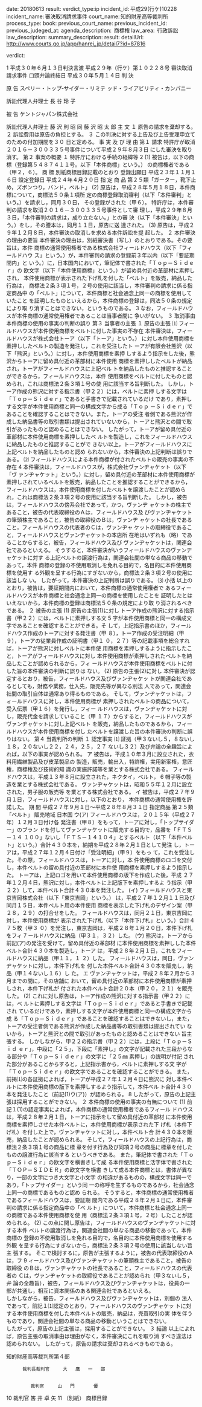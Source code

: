 
date: 20180613
result: 
verdict_type:ip
incident_id: 平成29(行ケ)10228
incident_name: 審決取消請求事件
court_name: 知的財産高等裁判所
process_type:
book: 
previous_court_name:
previous_incident_id:
previous_judeged_at:
agenda_description:  商標権
law_area:  行政訴訟
law_description: 
summary_description: 
result: 
detailUrl: http://www.courts.go.jp/app/hanrei_jp/detail7?id=87816

verdict:

 1 
平成３０年６月１３日判決言渡 
平成２９年（行ケ）第１０２２８号 審決取消請求事件 
口頭弁論終結日 平成３０年５月１４日 
          判         決 
 
 
原      告     スペリー・トップ‐サイダー・リミテ
ッド・ライアビリティ・カンパニー 
 
訴訟代理人弁理士     長   谷   玲   子 
 
被      告     ケントジャパン株式会社 
 
訴訟代理人弁理士     藤   沢   則   昭 
同            藤   沢   昭 太 郎 
          主         文 
１ 原告の請求を棄却する。 
２ 訴訟費用は原告の負担とする。 
３ この判決に対する上告及び上告受理申立てのための付加期間を３０
日と定める。 
事 実 及 び 理 由 
第１ 請求 
 特許庁が取消２０１６－３００３３５号事件について平成２９年８月３日
にした審決を取り消す。 
第２ 事案の概要 
１ 特許庁における手続の経緯等 
 2 
(1) 被告は，以下の商標（登録第５４８７４１１号。以下「本件商標」という。）
の商標権者である（甲２，６）。 
商   標 別紙商標目録記載のとおり 
登録出願日 平成２３年１１月１６日 
設定登録日 平成２４年４月２０日 
指 定 商 品 第２５類「ガーター，靴下止め，ズボンつり，バンド，ベルト」 
(2) 原告は，平成２８年５月１８日，本件商標について，商標法５０条１項所
定の商標登録取消審判（以下「本件審判」という。）を請求し，同月３０日，
その登録がされた（甲６）。 
 特許庁は，本件審判の請求を取消２０１６－３００３３５号事件として審
理し，平成２９年８月３日，「本件審判の請求は，成り立たない。」との審
決（以下「本件審決」という。）をし，その謄本は，同月１１日，原告に送
達された。 
(3) 原告は，平成２９年１２月８日，本件審決の取消しを求める本件訴訟を提
起した。 
２ 本件審決の理由の要旨 
 本件審決の理由は，別紙審決書（写し）のとおりである。その要旨は，本件
商標の通常使用権者である株式会社フィールドハウス（以下「フィールドハウ
ス」という。）が，本件審判の請求の登録前３年以内（以下「要証期間内」と
いう。）に，日本国内において，筆記体で書された「Ｔｏｐ－Ｓｉｄｅｒ」の
欧文字（以下「本件使用商標」という。）が留め具付近の革部材に素押しされ，
本件使用商標が表示された下げ札を付した「ベルト」を販売，納品した行為は，
商標法２条３項１号，２号の使用に該当し，本件審判の請求に係る指定商品中
の「ベルト」について，本件商標と社会通念上同一の商標を使用していたこと
を証明したものといえるから，本件商標の登録は，同法５０条の規定により取
り消すことはできない，というものである。 
 3 
 なお，フィールドハウスが本件商標の通常使用権者であることは当事者間に
争いがない。 
３ 取消事由 
 本件商標の使用の事実の判断の誤り 
第３ 当事者の主張 
１ 原告の主張 
⑴ フィールドハウスが本件使用商標をベルトに付した事実の不存在 
 本件審決は，フィールドハウスが株式会社トーア（以下「トーア」という。）
に対し本件使用商標を素押ししたベルトの製造を発注し，これを受注したト
ーアが有限会社熊沢（以下「熊沢」という。）に対し，本件使用商標を素押
しするよう指示をした後，熊沢からトーアに留め具付近の革部材に本件使用
商標を素押ししたベルトが納品され，トーアがフィールドハウスに上記ベル
トを納品したものと推認することができるから，フィールドハウスは，本件
使用商標をベルトに付したものと認められ，これは商標法２条３項１号の使
用に該当する旨判断した。 
 しかし，トーア作成の熊沢に対する指示書（甲２２）には，ベルトに素押
しする文字は「Ｔｏｐ－Ｓｉｄｅｒ」であると手書きで記載されているだけ
であり，素押しする文字が本件使用商標と同一の構成文字から成る「Ｔｏｐ
－Ｓｉｄｅｒ」であることを確認することはできない。また，トーアの受注
者側である熊沢が作成した納品書等の取引書類は提出されていないから，ト
ーアと熊沢との間で取引があったものと認めることはできない。 
 したがって，トーアが留め具付近の革部材に本件使用商標を素押ししたベ
ルトを製造し，これをフィールドハウスに納品したものと推認することがで
きない以上，トーアがフィールドハウスに上記ベルトを納品したものと認め
られないから，本件審決の上記判断は誤りである。 
⑵ フィールドハウスによる本件商標が付されたベルトの販売の事実の不存在 
 4 
 本件審決は，フィールドハウスが，株式会社ヴァンヂャケット（以下「ヴ
ァンヂャケット」という。）に対し，留め具付近の革部材に本件使用商標が
素押しされているベルトを販売，納品したことを推認することができるから，
フィールドハウスは，本件使用商標を付したベルトを譲渡したことが認めら
れ，これは商標法２条３項２号の使用に該当する旨判断した。 
 しかし，被告は，フィールドハウスの傍系会社であって，かつ，ヴァンヂ
ャケットの株主であること，被告の代表取締役のＡは，フィールドハウス及
びヴァンヂャケットの筆頭株主であること，被告の取締役のＢは，ヴァンヂ
ャケットの社長であること，フィールドハウスの代表者のＣは，ヴァンヂャ
ケットの取締役であること，フィールドハウスとヴァンヂャケットの本店所
在地はいずれも（略）であることからすると，被告，フィールドハウス及び
ヴァンヂャケットは，関連会社であるといえる。 
 そうすると，本件審決がいうフィールドハウスのヴァンヂャケットに対す
る上記ベルトの譲渡行為は，関連会社間の単なる商品の移動であって，本件
商標の登録の不使用取消しを免れる目的で，名目的に本件使用商標を使用す
る外観を呈する行為にすぎないから，商標法２条３項２号の使用に該当しな
い。 
 したがって，本件審決の上記判断は誤りである。 
⑶ 小括 
 以上のとおり，被告は，要証期間内において，本件商標の通常使用権者で
あるフィールドハウスが本件商標と社会通念上同一の商標を使用したことを
証明したとはいえないから，本件商標の登録は商標法５０条の規定により取
り消されるべきである。 
２ 被告の主張 
(1) 原告の主張(1)に対し 
 トーア作成の熊沢に対する指示書（甲２２）には，ベルトに素押しする文
 5 
字が本件使用商標と同一の構成文字であることを確認することができる。そ
して，上記指示書のほか，フィールドハウス作成のトーアに対する発注書（甲
８），トーア作成の受注明細（甲９），トーアの従業員作成の証明書（甲１
０，２７）等の記載事項を総合すれば，トーアが熊沢に対しベルトに本件使
用商標を素押しするように指示したこと，トーアがフィールドハウスに対し
本件使用商標が素押しされたベルトを納品したことが認められるから，フィ
ールドハウスが本件使用商標をベルトに付した旨の本件審決の判断に誤りは
ない。 
(2) 原告の主張(2)に対し 
 本件審決が認定するとおり，被告，フィールドハウス及びヴァンヂャケッ
トが関連会社であるとしても，財務や業務，仕入先，販売先等が異なる別法
人であって，関連会社間の取引自体は通常あり得るものである。 
 そして，ヴァンヂャケットは，フィールドハウスに対し，本件使用商標が
素押しされたベルトの商品について，受入伝票（甲１６）を発行し，フィー
ルドハウスは，ヴァンヂャケットに対し，販売代金を請求していること（甲
１７）からすると，フィールドハウスがヴァンヂャケットに対し上記ベルト
を販売，納品したものであるから，フィールドハウスが本件使用商標を付し
たベルトを譲渡した旨の本件審決の判断に誤りはない。 
第４ 当裁判所の判断 
１ 認定事実 
⑴ 証拠（甲３ないし５，８ないし１８，２０ないし２２，２４，２５，２７
ないし３２）及び弁論の全趣旨によれば，以下の事実が認められる。 
ア 被告は，平成１０年３月に設立された，衣料用繊維製品及び皮革製品の
製造，販売，輸出入，特許権，実用新案権，意匠権，商標権及び技術的知
識の実施許諾等を業とする株式会社である。 
 フィールドハウスは，平成１３年８月に設立された，ネクタイ，ベルト，
 6 
帽子等の製造を業とする株式会社である。 
 ヴァンヂャケットは，昭和５５年１２月に設立された，男子服の販売等
を業とする株式会社である。 
イ 被告は，平成２７年９月１日，フィールドハウスに対し，以下のとおり，
本件商標の通常使用権を許諾した。 
期  間 平成２７年９月１日～平成２８年８月３１日 
    指定商品 第２５類「ベルト」 
    販売地域 日本国 
ウ(ア) フィールドハウスは，２０１５年（平成２７年）１２月３日付け各
発注書（甲８）をもって，トーアに対し，「トップサイダー」のブラン
ドを付してヴァンヂャケットに販売する目的で，品番を「ＦＴＳ－１４
１００」ないし「ＦＴＳ－１４１０４」とするベルト（以下「本件ベル
ト」という。）合計４３０本を，納期を平成２８年２月１日として発注
し，トーアは，平成２７年１２月４日付け「受注明細」（甲９）をもっ
て，これを受注した。その際，フィールドハウスは，トーアに対し，本
件使用商標のロゴを交付し，本件ベルトの留め具付近の革部材に本件使
用商標を素押しするよう指示した。 
トーアは，上記ロゴを用いて本件使用商標の版下を作成した後，平成
２７年１２月４日，熊沢に対し，本件ベルトに上記版下を素押しするよ
う指示（甲２２）して，本件ベルト合計４３０本を発注した。 
(イ) フィールドハウスと東京吉岡株式会社（以下「東京吉岡」という。）
は，平成２７年１２月１１日及び同月１５日，本件ベルト用の本件使用
商標を表示した下げ札のデザイン案（甲２８，２９）の打合せをした。 
      フィールドハウスは，同月２１日，東京吉岡に対し，本件使用商標が
表示された下げ札（以下「本件下げ札」という。）合計４７５枚（甲３
０）を発注し，東京吉岡は，平成２８年１月２０日，本件下げ札をフィ
 7 
ールドハウスに納品（甲３１，３２）した。 
(ウ) 熊沢は，トーアから前記(ア)の発注を受けて，留め具付近の革部材
に本件使用商標を素押しした本件ベルト合計４３０本を製造し，トーア
は，平成２８年２月１日，これをフィールドハウスに納品（甲１１，１
２）した。 
      フィールドハウスは，同日，ヴァンヂャケットに対し，本件下げ札を
付した本件ベルト合計４３０本を販売し，納品（甲１４ないし１６）し
た。 
エ ヴァンヂャケットは，平成２８年２月から３月までの間に，その店舗に
おいて，留め具付近の革部材に本件使用商標が素押しされ，本件下げ札が
付された本件ベルト合計２０本（甲２０，２１）を販売した。 
(2) これに対し原告は，トーア作成の熊沢に対する指示書（甲２２）には，ベ
ルトに素押しする文字は「Ｔｏｐ－Ｓｉｄｅｒ」であると手書きで記載され
ているだけであり，素押しする文字が本件使用商標と同一の構成文字から成
る「Ｔｏｐ－Ｓｉｄｅｒ」であることを確認することはできないし，また，
トーアの受注者側である熊沢が作成した納品書等の取引書類は提出されてい
ないから，トーアと熊沢との間で取引があったものと認めることはできない
旨主張する。 
    しかしながら，甲２２の指示書（甲２２）には，上段に「Ｔｏｐ－Ｓｉｄ
ｅｒ」，中段に「２５」，下段に「素押し」の文字が記載された三段からな
る部分や「Ｔｏｐ－Ｓｉｄｅｒ」の文字に「２５㎜ 素押し」の説明が付記
された部分があることからすると，上記指示書から，ベルトに素押しする文
字が「Ｔｏｐ－Ｓｉｄｅｒ」の欧文字であることを確認することができる。 
また，前掲⑴の各証拠によれば，トーアが平成２７年１２月４日に熊沢に
対し本件ベルトに本件使用商標の版下を素押しするよう指示して，本件ベル
ト合計４３０本を発注したこと（前記(1)ウ(ア)）が認められる。 
 8 
  したがって，原告の上記主張は採用することができない。 
２ 本件商標の使用の事実の有無について 
(1) 前記１(1)の認定事実によれば，本件商標の通常使用権者であるフィール
ドハウスは，平成２８年２月１日，トーアに指示をして留め具付近の革部材
に本件使用商標を素押しさせた本件ベルトに，本件使用商標が表示された下
げ札（本件下げ札）を付した上で，ヴァンヂャケットに対し，本件ベルト合
計４３０本を販売，納品したことが認められる。 
 そして，フィールドハウスの上記行為は，商標法２条３項１号の商品に標
章を付す行為及び同項２号の商品に標章を付したものの譲渡行為に該当する
というべきである。 
 また，筆記体で書された「Ｔｏｐ－Ｓｉｄｅｒ」の欧文字を横書きして成
る本件使用商標と活字体で書された「ＴＯＰ－ＳＩＤＥＲ」の欧文字を横書
きして成る本件商標とは，書体が異なり，一部の文字につき大文字と小文字
の相違があるものの，構成文字は同一であり，「トップサイダー」という同
一の称呼を生ずるものであるから，社会通念上同一の商標であるものと認め
られる。 
 そうすると，本件商標の通常使用権者であるフィールドハウスは，要証期
間内である平成２８年２月１日に，本件審判の請求に係る指定商品中の「ベ
ルト」について，本件商標と社会通念上同一の商標である本件使用商標を使
用（商標法２条３項１号，２号）したことが認められる。 
(2) この点に関し原告は，フィールドハウスのヴァンヂャケットに対する本件
ベルトの譲渡行為は，関連会社間の単なる商品の移動であって，本件商標の
登録の不使用取消しを免れる目的で，名目的に本件使用商標を使用する外観
を呈する行為にすぎないから，商標法２条３項２号の使用に該当しない旨主
張する。 
 そこで検討するに，原告が主張するように，被告の代表取締役のＡは，フ
 9 
ィールドハウス及びヴァンヂャケットの筆頭株主であること，被告の取締役
のＢは，ヴァンヂャケットの社長であること，フィールドハウスの代表者の
Ｃは，ヴァンヂャケットの取締役であることが認められ（甲３ないし５，弁
論の全趣旨），被告，フィールドハウス及びヴァンヂャケットは，役員の一
部が共通し，相互に資本関係のある関連会社であるといえる。  
しかしながら，被告，フィールドハウス及びヴァンヂャケットは，別個の
法人であって，前記１⑴認定のとおり，フィールドハウスのヴァンヂャケッ
トに対する本件使用商標を付した本件ベルトの販売，納品は，売買取引の実
体を伴うものであり，関連会社間の単なる商品の移動ということはできない。  
したがって，原告の上記主張は，採用することができない。 
３ 結論 
 以上によれば，原告主張の取消事由は理由がなく，本件審決にこれを取り消
すべき違法は認められない。 
 したがって，原告の請求は棄却されるべきものである。 
 
知的財産高等裁判所第４部 
 
          裁判長裁判官     大   鷹   一   郎 
 
 
             裁判官     山   門       優 
 
 
 
 
 
 10 
             裁判官     筈   井   卓   矢 
 11 
（別紙）            商標目録 
 
 

                    